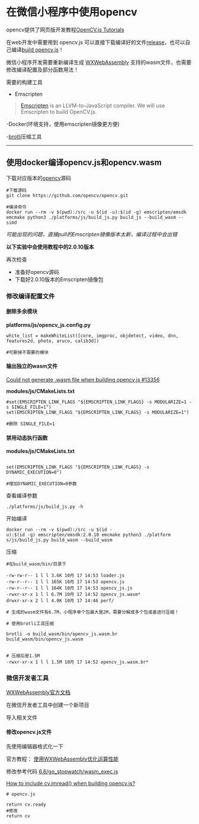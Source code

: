


# 在微信小程序中使用opencv

opencv提供了网页版开发教程[OpenCV.js Tutorials](https://docs.opencv.org/5.x/d5/d10/tutorial_js_root.html)

在web开发中需要用到 opencv.js
可以直接下载编译好的文件[release](https://github.com/opencv/opencv/releases)，也可以自己编译[build opencv.js](https://docs.opencv.org/5.x/d4/da1/tutorial_js_setup.html)！


微信小程序开发需要重新编译生成 [WXWebAssembly](https://developers.weixin.qq.com/miniprogram/dev/framework/performance/wasm.html) 支持的wasm文件，也需要修改编译配置及部分函数用法！



需要的构建工具
- Emscripten
> [Emscripten](https://github.com/emscripten-core/emscripten) is an LLVM-to-JavaScript compiler. We will use Emscripten to build OpenCV.js.

-Docker(环境支持，使用emscripten镜像更方便)

-[brotli](https://github.com/google/brotli)压缩工具

---
## 使用docker编译opencv.js和opencv.wasm

下载对应版本的[opencv](https://github.com/opencv/opencv.git)源码


```
#下载源码
git clone https://github.com/opencv/opencv.git

#编译命令
docker run --rm -v $(pwd):/src -u $(id -u):$(id -g) emscripten/emsdk emcmake python3 ./platforms/js/build_js.py build_js --build_wasm --simd 
```

*可能出现的问题，直接pull的Emscripten镜像版本太新，编译过程中会出错*

**以下实验中会使用教程中的2.0.10版本**

再次检查
- 准备好opencv源码
- 下载好2.0.10版本的Emscripten镜像包

### 修改编译配置文件

#### 删除多余模块

**platforms/js/opencv_js.config.py**

```
white_list = makeWhiteList([core, imgproc, objdetect, video, dnn, features2d, photo, aruco, calib3d])

#可删掉不需要的模块

```

#### 输出独立的wasm文件

[Could not generate .wasm file when building opencv.js #13356
](https://github.com/opencv/opencv/issues/13356)

**modules/js/CMakeLists.txt**

```
#set(EMSCRIPTEN_LINK_FLAGS "${EMSCRIPTEN_LINK_FLAGS} -s MODULARIZE=1 -s SINGLE_FILE=1")
set(EMSCRIPTEN_LINK_FLAGS "${EMSCRIPTEN_LINK_FLAGS} -s MODULARIZE=1")

#删除 SINGLE_FILE=1 
```

#### 禁用动态执行函数

**modules/js/CMakeLists.txt**

```

set(EMSCRIPTEN_LINK_FLAGS "${EMSCRIPTEN_LINK_FLAGS} -s DYNAMIC_EXECUTION=0")

#增加DYNAMIC_EXECUTION=0参数
```

查看编译参数

```
./platforms/js/build_js.py -h
```

开始编译

```
docker run --rm -v $(pwd):/src -u $(id -
u):$(id -g) emscripten/emsdk:2.0.10 emcmake python3 ./platform
s/js/build_js.py build_wasm --build_wasm
```

压缩

```
#在build_wasm/bin/目录下

-rw-rw-r-- 1 l l 3.6K 10月 17 14:53 loader.js
-rw-r--r-- 1 l l 165K 10月 17 14:53 opencv.js
-rw-r--r-- 1 l l 164K 10月 17 14:53 opencv_js.js
-rwxr-xr-x 1 l l 6.7M 10月 17 14:52 opencv_js.wasm*
drwxr-xr-x 2 l l 4.0K 10月 17 14:46 perf/

# 生成的wasm文件有6.7M，小程序单个包最大是2M，需要分解成多个包或者进行压缩！

# 使用brotli工具压缩

brotli -o build_wasm/bin/opencv_js.wasm.br build_wasm/bin/opencv_js.wasm


# 压缩后是1.5M
-rwxr-xr-x 1 l l 1.5M 10月 17 14:52 opencv_js.wasm.br*

```



### 微信开发者工具


[WXWebAssembly官方文档](https://developers.weixin.qq.com/miniprogram/dev/framework/performance/wasm.html)


在微信开发者工具中创建一个新项目

导入相关文件

#### 修改opencv.js文件
先使用编辑器格式化一下

官方教程：
[使用WXWebAssembly优化运算性能](https://developers.weixin.qq.com/community/business/doc/0000e8ba0f8818bbf3fd94b3d5680d)

修改参考代码
[6.6/go_stopwatch/wasm_exec.js](https://gitee.com/geektime-geekbang_admin/weapp_optimize/blob/master/6.6/go_stopwatch/wasm_exec.js)

[How to include cv.imread() when building opencv.js?](https://stackoverflow.com/questions/67190799/how-to-include-cv-imread-when-building-opencv-js)


```
# opencv.js

return cv.ready
#修改
return cv

```
